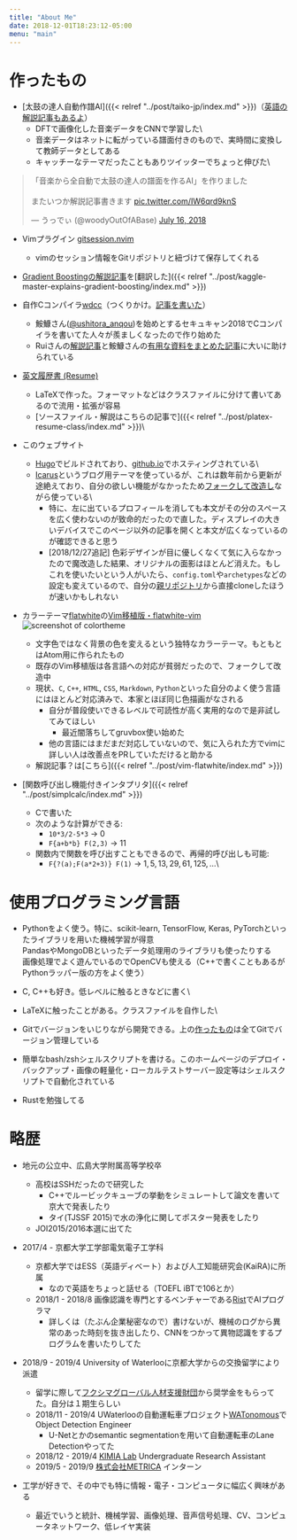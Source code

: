 ```yaml
---
title: "About Me"
date: 2018-12-01T18:23:12-05:00
menu: "main"
---
```


# 作ったもの
* [太鼓の達人自動作譜AI]({{< relref "../post/taiko-jp/index.md" >}})（[英語の解説記事もあるよ](https://medium.com/datadriveninvestor/automatic-drummer-with-deep-learning-3e92723b5a79)）
    * DFTで画像化した音楽データをCNNで学習した\
    * 音楽データはネットに転がっている譜面付きのもので、実時間に変換して教師データとしてある
    * キャッチーなテーマだったこともありツイッターでちょっと伸びた\
<blockquote class="twitter-tweet" data-lang="en"><p lang="ja" dir="ltr">「音楽から全自動で太鼓の達人の譜面を作るAI」を作りました<br><br>またいつか解説記事書きます <a href="https://t.co/IW6qrd9knS">pic.twitter.com/IW6qrd9knS</a></p>&mdash; うっでぃ (@woodyOutOfABase) <a href="https://twitter.com/woodyOutOfABase/status/1018708633511575553?ref_src=twsrc%5Etfw">July 16, 2018</a></blockquote>
<script async src="https://platform.twitter.com/widgets.js" charset="utf-8"></script>

* Vimプラグイン [gitsession.nvim](https://github.com/woodyZootopia/gitsession.nvim)
    * vimのセッション情報をGitリポジトリと紐づけて保存してくれる

*   [Gradient Boostingの解説記事](https://www.gormanalysis.com/blog/gradient-boosting-explained/)を[翻訳した]({{< relref "../post/kaggle-master-explains-gradient-boosting/index.md" >}})

* 自作Cコンパイラ[wdcc](https://github.com/woodyZootopia/woodycc)（つくりかけ。[記事を書いた](/2019/01/c%E9%A2%A8%E3%82%B3%E3%83%B3%E3%83%91%E3%82%A4%E3%83%A9%E3%82%92%E8%87%AA%E4%BD%9C%E3%81%97%E3%81%9F/)）
    * 鮟鱇さん([@ushitora_anqou](https://twitter.com/ushitora_anqou))を始めとするセキュキャン2018でCコンパイラを書いてた人々が羨ましくなったので作り始めた
    * Ruiさんの[解説記事](https://www.sigbus.info/compilerbook/)と鮟鱇さんの[有用な資料をまとめた記事](https://anqou.net/poc/2019/01/03/post-2650/)に大いに助けられている

* [英文履歴書 (Resume)](https://github.com/woodyZootopia/resume/raw/master/resume.pdf)
    * LaTeXで作った。フォーマットなどはクラスファイルに分けて書いてあるので流用・拡張が容易
    * [ソースファイル・解説はこちらの記事で]({{< relref "../post/platex-resume-class/index.md" >}})\

* このウェブサイト
    * [Hugo](https://gohugo.io/)でビルドされており、[github.io](https://pages.github.com/)でホスティングされている\
    * [Icarus](https://github.com/digitalcraftsman/hugo-icarus-theme)というブログ用テーマを使っているが、これは数年前から更新が途絶えており、自分の欲しい機能がなかったため[フォークして改造し](https://github.com/woodyZootopia/hugo-icarus-theme)ながら使っている\
        * 特に、左に出ているプロフィールを消しても本文がその分のスペースを広く使わないのが致命的だったので直した。ディスプレイの大きいデバイスでこのページ以外の記事を開くと本文が広くなっているのが確認できると思う
        * [2018/12/27追記] 色彩デザインが目に優しくなくて気に入らなかったので魔改造した結果、オリジナルの面影はほとんど消えた。もしこれを使いたいという人がいたら、`config.toml`や`archetypes`などの設定も変えているので、自分の[親リポジトリ](https://github.com/woodyZootopia/blog)から直接cloneしたほうが速いかもしれない

* カラーテーマ[flatwhite](https://atom.io/themes/flatwhite-syntax)の[Vim移植版・flatwhite-vim](https://github.com/woodyZootopia/flatwhite-vim)
![screenshot of colortheme](/main/flatwhite-screenshot.jpg)
    * 文字色ではなく背景の色を変えるという独特なカラーテーマ。もともとはAtom用に作られたもの
    * 既存のVim移植版は各言語への対応が貧弱だったので、フォークして改造中
    * 現状、`C`, `C++`, `HTML`, `CSS`, `Markdown`, `Python`といった自分のよく使う言語にはほとんど対応済みで、本家とほぼ同じ色描画がなされる
        * 自分が普段使いできるレベルで可読性が高く実用的なので是非試してみてほしい
			* 最近闇落ちしてgruvbox使い始めた
        * 他の言語にはまだまだ対応していないので、気に入られた方でvimに詳しい人は改善点をPRしていただけると助かる
    * 解説記事？は[こちら]({{< relref "../post/vim-flatwhite/index.md" >}})

* [関数呼び出し機能付きインタプリタ]({{< relref "../post/simplcalc/index.md" >}})
    * Cで書いた
    * 次のような計算ができる:
        * `10*3/2-5*3` → $0$
        * `F{a+b*b} F(2,3)` → $11$
    * 関数内で関数を呼び出すこともできるので、再帰的呼び出しも可能:
        * `F{?(a);F(a*2+3)} F(1)` → $1,5,13,29,61,125,\dots$\


# 使用プログラミング言語
* Pythonをよく使う。特に、scikit-learn, TensorFlow, Keras, PyTorchといったライブラリを用いた機械学習が得意\
PandasやMongoDBといったデータ処理用のライブラリも使ったりする\
画像処理でよく遊んでいるのでOpenCVも使える（C++で書くこともあるがPythonラッパー版の方をよく使う）

* C, C++も好き。低レベルに触るときなどに書く\

* LaTeXに触ったことがある。クラスファイルを自作した\

* Gitでバージョンをいじりながら開発できる。上の[作ったもの](#作ったもの)は全てGitでバージョン管理している

* 簡単なbash/zshシェルスクリプトを書ける。このホームページのデプロイ・バックアップ・画像の軽量化・ローカルテストサーバー設定等はシェルスクリプトで自動化されている

* Rustを勉強してる

# 略歴
* 地元の公立中、広島大学附属高等学校卒
    * 高校はSSHだったので研究した
        * C++でルービックキューブの挙動をシミュレートして論文を書いて京大で発表したり
        * タイ(TJSSF 2015)で水の浄化に関してポスター発表をしたり
    * JOI2015/2016本選に出てた

* 2017/4 - 京都大学工学部電気電子工学科
    * 京都大学ではESS（英語ディベート）および人工知能研究会(KaiRA)に所属
        * なので英語をちょっと話せる（TOEFL iBTで106とか）
    * 2018/1 - 2018/8 画像認識を専門とするベンチャーである[Rist](https://www.rist.co.jp/)でAIプログラマ
        * 詳しくは（たぶん企業秘密なので）書けないが、機械のログから異常のあった時刻を抜き出したり、CNNをつかって異物認識をするプログラムを書いたりしてた
* 2018/9 - 2019/4 University of Waterlooに京都大学からの交換留学により派遣
    * 留学に際して[フクシマグローバル人材支援財団](https://www.fukushima-global.or.jp/index.html)から奨学金をもらってた。自分は１期生らしい
    * 2018/11 - 2019/4 UWaterlooの自動運転車プロジェクト[WATonomous](https://watonomous.ca)でObject Detection Engineer
        *   U-Netとかのsemantic segmentationを用いて自動運転車のLane Detectionやってた
    * 2018/12 - 2019/4 [KIMIA Lab](http://kimia.uwaterloo.ca) Undergraduate Research Assistant
	* 2019/5 - 2019/9 [株式会社METRICA](https://metrica.me/) インターン
* 工学が好きで、その中でも特に情報・電子・コンピュータに幅広く興味がある
    * 最近でいうと統計、機械学習、画像処理、音声信号処理、CV、コンピュータネットワーク、低レイヤ実装
